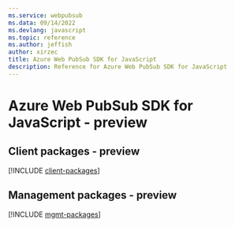 ```yaml
---
ms.service: webpubsub
ms.data: 09/14/2022
ms.devlang: javascript
ms.topic: reference
ms.author: jeffish
author: xirzec
title: Azure Web PubSub SDK for JavaScript
description: Reference for Azure Web PubSub SDK for JavaScript
---
```

# Azure Web PubSub SDK for JavaScript - preview

## Client packages - preview
[!INCLUDE [client-packages](web-pubsub-client-index.md)]
## Management packages - preview
[!INCLUDE [mgmt-packages](web-pubsub-mgmt-index.md)]